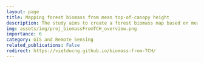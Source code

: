 ```yaml
---
layout: page
title: Mapping forest biomass from mean top-of-canopy height
description: The study aims to create a forest biomass map based on mean top-of-canopy height (TCH) raster model
img: assets/img/proj_biomassFromTCH_overview.png
importance: 6
category: GIS and Remote Sensing
related_publications: False
redirect: https://vietducng.github.io/biomass-from-TCH/
---
```

